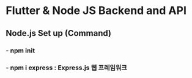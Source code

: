 # Flutter & Node JS Backend and API
## Node.js Set up (Command)
### - npm init
### - npm i express : Express.js 웹 프레임워크
